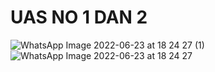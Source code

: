 # UAS NO 1 DAN 2
![WhatsApp Image 2022-06-23 at 18 24 27 (1)](https://user-images.githubusercontent.com/101703924/175306764-573499cd-1dc9-4d82-80d8-23d30fee0703.jpeg)
![WhatsApp Image 2022-06-23 at 18 24 27](https://user-images.githubusercontent.com/101703924/175306786-a13012eb-4776-4e85-b0a0-262c46f5e133.jpeg)
